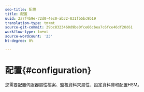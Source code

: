 ```yaml
---
seo-title: 配置
title: 配置
uuid: 2a7f4b9e-72d0-4ec0-ab32-831fb5bc9b19
translation-type: tm+mt
source-git-commit: 29bc8323460d9be0fce66cbea7c6fce46df20d61
workflow-type: tm+mt
source-wordcount: '23'
ht-degree: 0%

---
```



# 配置{#configuration}

您需要配置伺服器屬性檔案、監視資料夾屬性、設定資料庫和配置HSM。

